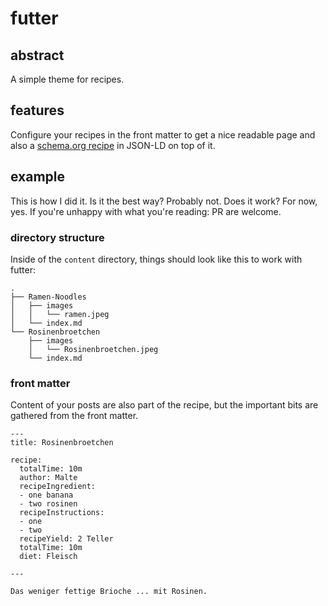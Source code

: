 # futter

## abstract

A simple theme for recipes.

## features

Configure your recipes in the front matter to get a nice readable page and also
a [schema.org recipe](https://schema.org/Recipe) in JSON-LD on top of it.

## example

This is how I did it. Is it the best way? Probably not. Does it work? For now,
yes. If you're unhappy with what you're reading: PR are welcome.

### directory structure

Inside of the `content` directory, things should look like this to work with
futter:

```
.
├── Ramen-Noodles
│   ├── images
│   │   └── ramen.jpeg
│   └── index.md
└── Rosinenbroetchen
    ├── images
    │   └── Rosinenbroetchen.jpeg
    └── index.md
```

### front matter

Content of your posts are also part of the recipe, but the important bits are
gathered from the front matter.

```
---
title: Rosinenbroetchen

recipe:
  totalTime: 10m
  author: Malte
  recipeIngredient:
  - one banana
  - two rosinen
  recipeInstructions:
  - one
  - two
  recipeYield: 2 Teller
  totalTime: 10m
  diet: Fleisch

---

Das weniger fettige Brioche ... mit Rosinen.
```
